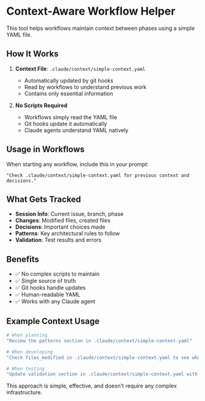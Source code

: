 # Context-Aware Workflow Helper

This tool helps workflows maintain context between phases using a simple YAML file.

## How It Works

1. **Context File**: `.claude/context/simple-context.yaml`
   - Automatically updated by git hooks
   - Read by workflows to understand previous work
   - Contains only essential information

2. **No Scripts Required**
   - Workflows simply read the YAML file
   - Git hooks update it automatically
   - Claude agents understand YAML natively

## Usage in Workflows

When starting any workflow, include this in your prompt:

```
"Check .claude/context/simple-context.yaml for previous context and decisions."
```

## What Gets Tracked

- **Session Info**: Current issue, branch, phase
- **Changes**: Modified files, created files
- **Decisions**: Important choices made
- **Patterns**: Key architectural rules to follow
- **Validation**: Test results and errors

## Benefits

- ✅ No complex scripts to maintain
- ✅ Single source of truth
- ✅ Git hooks handle updates
- ✅ Human-readable YAML
- ✅ Works with any Claude agent

## Example Context Usage

```yaml
# When planning
"Review the patterns section in .claude/context/simple-context.yaml"

# When developing  
"Check files_modified in .claude/context/simple-context.yaml to see what changed"

# When testing
"Update validation section in .claude/context/simple-context.yaml with results"
```

This approach is simple, effective, and doesn't require any complex infrastructure.